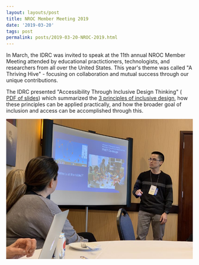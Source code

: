 ```yaml
---
layout: layouts/post
title: NROC Member Meeting 2019
date: '2019-03-20'
tags: post
permalink: posts/2019-03-20-NROC-2019.html
---
```

<p>
In March, the IDRC was invited to speak at the 11th annual NROC Member Meeting
attended by educational practictioners, technologists, and researchers from all
over the United States. This year's theme was called "A Thriving Hive" - focusing
on collaboration and mutual success through our unique contributions.
</p>
<p>
The IDRC presented "Accessibility Through Inclusive Design Thinking"
(<a href="https://wiki.fluidproject.org/download/attachments/1707985/NROC%20Member%20Meeting
%202019%20-%20Accessibility%20through%20inclusion.pdf?
version=1&modificationDate=1552341970417&api=v2">
PDF of slides</a>) which summarized the <a href="https://handbook.floeproject.org/TheThreeDimensionsPartOne.html">
3 principles of inclusive design</a>, how these principles can be applied practically, and how
the broader goal of inclusion and access can be accomplished through this.
</p>
<a href="./images/NROC2019.jpg"><img src="./images/NROC2019-thumb.jpg" alt="Jonathan from the IDRC
presenting at the NROC Member Meeting."></a>
